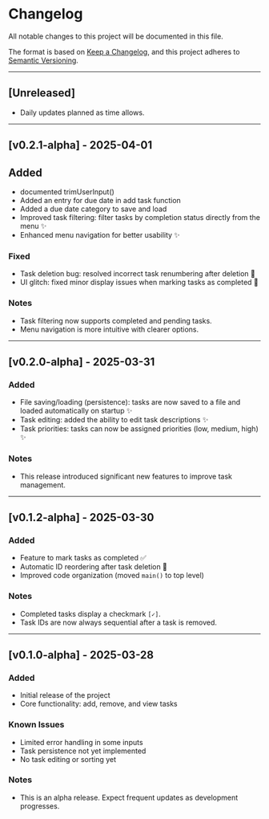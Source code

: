 # Changelog

All notable changes to this project will be documented in this file.

The format is based on [Keep a Changelog](https://keepachangelog.com/en/1.0.0/),
and this project adheres to [Semantic Versioning](https://semver.org/spec/v2.0.0.html).

---

## [Unreleased]
- Daily updates planned as time allows.

---

## [v0.2.1-alpha] - 2025-04-01

## Added
- documented trimUserInput()
- Added an entry for due date in add task function
- Added a due date category to save and load
- Improved task filtering: filter tasks by completion status directly from the menu ✨
- Enhanced menu navigation for better usability ✨

### Fixed
- Task deletion bug: resolved incorrect task renumbering after deletion 🐛
- UI glitch: fixed minor display issues when marking tasks as completed 🐛

### Notes
- Task filtering now supports completed and pending tasks.
- Menu navigation is more intuitive with clearer options.

---

## [v0.2.0-alpha] - 2025-03-31

### Added
- File saving/loading (persistence): tasks are now saved to a file and loaded automatically on startup ✨
- Task editing: added the ability to edit task descriptions ✨
- Task priorities: tasks can now be assigned priorities (low, medium, high) ✨

### Notes
- This release introduced significant new features to improve task management.

---

## [v0.1.2-alpha] - 2025-03-30

### Added
- Feature to mark tasks as completed ✅
- Automatic ID reordering after task deletion 🔁
- Improved code organization (moved `main()` to top level)

### Notes
- Completed tasks display a checkmark `[✓]`.
- Task IDs are now always sequential after a task is removed.

---

## [v0.1.0-alpha] - 2025-03-28

### Added
- Initial release of the project
- Core functionality: add, remove, and view tasks

### Known Issues
- Limited error handling in some inputs
- Task persistence not yet implemented
- No task editing or sorting yet

### Notes
- This is an alpha release. Expect frequent updates as development progresses.
